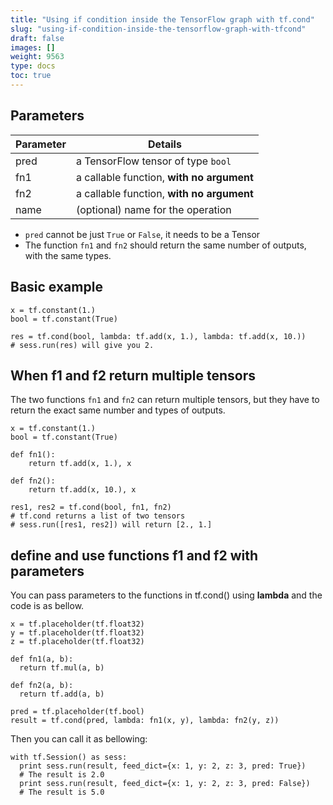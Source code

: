 ```yaml
---
title: "Using if condition inside the TensorFlow graph with tf.cond"
slug: "using-if-condition-inside-the-tensorflow-graph-with-tfcond"
draft: false
images: []
weight: 9563
type: docs
toc: true
---
```


## Parameters
Parameter | Details
---       | ---
pred      | a TensorFlow tensor of type `bool`
fn1       | a callable function, **with no argument**
fn2       | a callable function, **with no argument**
name| (optional) name for the operation

- `pred` cannot be just `True` or `False`, it needs to be a Tensor
- The function `fn1` and `fn2` should return the same number of outputs, with the same types.

## Basic example
<!-- language: lang-py -->
    x = tf.constant(1.)
    bool = tf.constant(True)

    res = tf.cond(bool, lambda: tf.add(x, 1.), lambda: tf.add(x, 10.))
    # sess.run(res) will give you 2.

## When f1 and f2 return multiple tensors
The two functions `fn1` and `fn2` can return multiple tensors, but they have to return the exact same number and types of outputs.

<!-- language: lang-py -->

    x = tf.constant(1.)
    bool = tf.constant(True)

    def fn1():
        return tf.add(x, 1.), x

    def fn2():
        return tf.add(x, 10.), x
    
    res1, res2 = tf.cond(bool, fn1, fn2)
    # tf.cond returns a list of two tensors
    # sess.run([res1, res2]) will return [2., 1.]

## define and use functions f1 and f2 with parameters
You can pass parameters to the functions in tf.cond() using **lambda** and the code is as bellow.

<!-- language: lang-py -->
    x = tf.placeholder(tf.float32)
    y = tf.placeholder(tf.float32)
    z = tf.placeholder(tf.float32)
    
    def fn1(a, b):
      return tf.mul(a, b)
    
    def fn2(a, b):
      return tf.add(a, b)
    
    pred = tf.placeholder(tf.bool)
    result = tf.cond(pred, lambda: fn1(x, y), lambda: fn2(y, z))

Then you can call it as bellowing:

<!-- language: lang-py -->
    with tf.Session() as sess:
      print sess.run(result, feed_dict={x: 1, y: 2, z: 3, pred: True})
      # The result is 2.0
      print sess.run(result, feed_dict={x: 1, y: 2, z: 3, pred: False})
      # The result is 5.0

